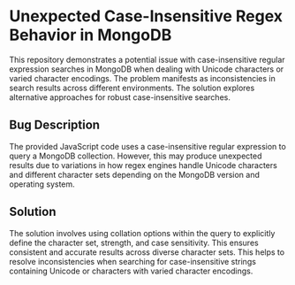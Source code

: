 # Unexpected Case-Insensitive Regex Behavior in MongoDB

This repository demonstrates a potential issue with case-insensitive regular expression searches in MongoDB when dealing with Unicode characters or varied character encodings.  The problem manifests as inconsistencies in search results across different environments.  The solution explores alternative approaches for robust case-insensitive searches.

## Bug Description
The provided JavaScript code uses a case-insensitive regular expression to query a MongoDB collection. However, this may produce unexpected results due to variations in how regex engines handle Unicode characters and different character sets depending on the MongoDB version and operating system.

## Solution
The solution involves using collation options within the query to explicitly define the character set, strength, and case sensitivity. This ensures consistent and accurate results across diverse character sets. This helps to resolve inconsistencies when searching for case-insensitive strings containing Unicode or characters with varied character encodings.